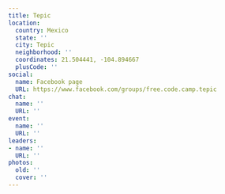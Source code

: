 ```yaml
---
title: Tepic
location:
  country: Mexico
  state: ''
  city: Tepic
  neighborhood: ''
  coordinates: 21.504441, -104.894667
  plusCode: ''
social:
  name: Facebook page
  URL: https://www.facebook.com/groups/free.code.camp.tepic
chat:
  name: ''
  URL: ''
event:
  name: ''
  URL: ''
leaders:
- name: ''
  URL: ''
photos:
  old: ''
  cover: ''
---
```

